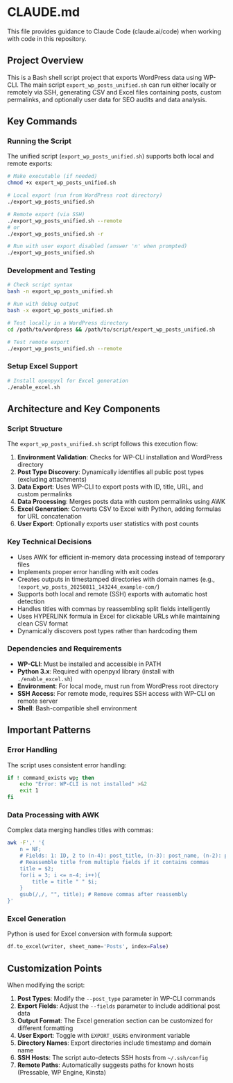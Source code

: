 # CLAUDE.md

This file provides guidance to Claude Code (claude.ai/code) when working with code in this repository.

## Project Overview

This is a Bash shell script project that exports WordPress data using WP-CLI. The main script `export_wp_posts_unified.sh` can run either locally or remotely via SSH, generating CSV and Excel files containing posts, custom permalinks, and optionally user data for SEO audits and data analysis.

## Key Commands

### Running the Script

The unified script (`export_wp_posts_unified.sh`) supports both local and remote exports:

```bash
# Make executable (if needed)
chmod +x export_wp_posts_unified.sh

# Local export (run from WordPress root directory)
./export_wp_posts_unified.sh

# Remote export (via SSH)
./export_wp_posts_unified.sh --remote
# or
./export_wp_posts_unified.sh -r

# Run with user export disabled (answer 'n' when prompted)
./export_wp_posts_unified.sh
```

### Development and Testing
```bash
# Check script syntax
bash -n export_wp_posts_unified.sh

# Run with debug output
bash -x export_wp_posts_unified.sh

# Test locally in a WordPress directory
cd /path/to/wordpress && /path/to/script/export_wp_posts_unified.sh

# Test remote export
./export_wp_posts_unified.sh --remote
```

### Setup Excel Support
```bash
# Install openpyxl for Excel generation
./enable_excel.sh
```

## Architecture and Key Components

### Script Structure
The `export_wp_posts_unified.sh` script follows this execution flow:
1. **Environment Validation**: Checks for WP-CLI installation and WordPress directory
2. **Post Type Discovery**: Dynamically identifies all public post types (excluding attachments)
3. **Data Export**: Uses WP-CLI to export posts with ID, title, URL, and custom permalinks
4. **Data Processing**: Merges posts data with custom permalinks using AWK
5. **Excel Generation**: Converts CSV to Excel with Python, adding formulas for URL concatenation
6. **User Export**: Optionally exports user statistics with post counts

### Key Technical Decisions
- Uses AWK for efficient in-memory data processing instead of temporary files
- Implements proper error handling with exit codes
- Creates outputs in timestamped directories with domain names (e.g., `!export_wp_posts_20250811_143244_example-com/`)
- Supports both local and remote (SSH) exports with automatic host detection
- Handles titles with commas by reassembling split fields intelligently
- Uses HYPERLINK formula in Excel for clickable URLs while maintaining clean CSV format
- Dynamically discovers post types rather than hardcoding them

### Dependencies and Requirements
- **WP-CLI**: Must be installed and accessible in PATH
- **Python 3.x**: Required with openpyxl library (install with `./enable_excel.sh`)
- **Environment**: For local mode, must run from WordPress root directory
- **SSH Access**: For remote mode, requires SSH access with WP-CLI on remote server
- **Shell**: Bash-compatible shell environment

## Important Patterns

### Error Handling
The script uses consistent error handling:
```bash
if ! command_exists wp; then
    echo "Error: WP-CLI is not installed" >&2
    exit 1
fi
```

### Data Processing with AWK
Complex data merging handles titles with commas:
```bash
awk -F',' '{
    n = NF;
    # Fields: 1: ID, 2 to (n-4): post_title, (n-3): post_name, (n-2): post_date, (n-1): post_status, n: post_type
    # Reassemble title from multiple fields if it contains commas
    title = $2;
    for(i = 3; i <= n-4; i++){
        title = title " " $i;
    }
    gsub(/,/, "", title); # Remove commas after reassembly
}'
```

### Excel Generation
Python is used for Excel conversion with formula support:
```python
df.to_excel(writer, sheet_name='Posts', index=False)
```

## Customization Points

When modifying the script:
1. **Post Types**: Modify the `--post_type` parameter in WP-CLI commands
2. **Export Fields**: Adjust the `--fields` parameter to include additional post data
3. **Output Format**: The Excel generation section can be customized for different formatting
4. **User Export**: Toggle with `EXPORT_USERS` environment variable
5. **Directory Names**: Export directories include timestamp and domain name
6. **SSH Hosts**: The script auto-detects SSH hosts from `~/.ssh/config`
7. **Remote Paths**: Automatically suggests paths for known hosts (Pressable, WP Engine, Kinsta)